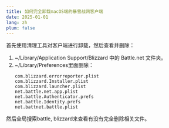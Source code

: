 ```yaml
---
title: 如何完全卸载macOS端的暴雪战网客户端
date: 2025-01-01
lang: zh
plum: false
---
```


首先使用清理工具对客户端进行卸载，然后查看并删除：
1. ~/Library/Application Support/Blizzard 中的 Battle.net 文件夹。
2. ~/Library/Preferences里面删除：
    ```
    com.blizzard.errorreporter.plist
    com.blizzard.Installer.plist
    com.blizzard.launcher.plist
    net.battle.net.app.plist
    net.battle.Authenticator.prefs
    net.battle.Identity.prefs
    net.battnet.battle.plist
    ```

然后全局搜索battle, blizzard来查看有没有完全删除相关文件。
